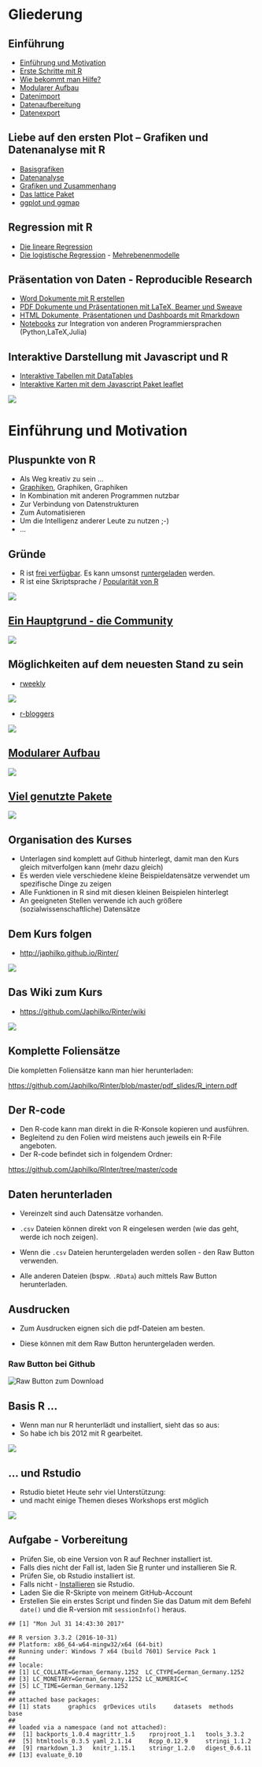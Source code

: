 Gliederung
==========

Einführung
----------

-   [Einführung und Motivation](md_slides/Basisgrafiken.md)
-   [Erste Schritte mit R](md_slides/ersteSchritte.md)
-   [Wie bekommt man Hilfe?](md_slides/)
-   [Modularer Aufbau](md_slides/R-Pakete.md)
-   [Datenimport](md_slides/Datenimport.md)
-   [Datenaufbereitung](md_slides/Datenaufbereitung.md)
-   [Datenexport](md_slides/Datenexport.md)

Liebe auf den ersten Plot – Grafiken und Datenanalyse mit R
-----------------------------------------------------------

-   [Basisgrafiken](md_slides/Basisgrafiken.md)
-   [Datenanalyse](md_slides/Datenanalyse.md)
-   [Grafiken und Zusammenhang](md_slides/Zusammenhang.md)
-   [Das lattice Paket](md_slides/LatticeGraphiken.md)  
-   [ggplot und ggmap](md_slides/ggplot2.md)

Regression mit R
----------------

-   [Die lineare Regression](md_slides/lineareRegression.md)  
-   [Die logistische Regression](md_slides/logistischeRegression.md) -
    [Mehrebenenmodelle](md_slides/Multilevel.md)

Präsentation von Daten - Reproducible Research
----------------------------------------------

-   [Word Dokumente mit R erstellen](md_slides/R2word.md)
-   [PDF Dokumente und Präsentationen mit LaTeX, Beamer und
    Sweave](md_slides/R2pdf.md)
-   [HTML Dokumente, Präsentationen und Dashboards mit
    Rmarkdown](md_slides/Rmarkdown.md)
-   [Notebooks](md_slides/Notebooks.md) zur Integration von anderen
    Programmiersprachen (Python,LaTeX,Julia)

Interaktive Darstellung mit Javascript und R
--------------------------------------------

-   [Interaktive Tabellen mit
    DataTables](md_slides/InteraktiveTabellen.md)
-   [Interaktive Karten mit dem Javascript Paket
    leaflet](md_slides/InteraktiveKarten.md)

![](figure/Trennlinie.png)

Einführung und Motivation
=========================

Pluspunkte von R
----------------

-   Als Weg kreativ zu sein ...
-   [Graphiken](http://www.sr.bham.ac.uk/~ajrs/R/r-gallery.html),
    Graphiken, Graphiken
-   In Kombination mit anderen Programmen nutzbar
-   Zur Verbindung von Datenstrukturen
-   Zum Automatisieren
-   Um die Intelligenz anderer Leute zu nutzen ;-)
-   ...

Gründe
------

-   R ist [frei verfügbar](https://www.r-project.org/). Es kann umsonst
    [runtergeladen](http://www.inside-r.org/why-use-r) werden.
-   R ist eine Skriptsprache / [Popularität von
    R](http://blog.revolutionanalytics.com/popularity/)

![](http://d287f0h5fel5hu.cloudfront.net/blog/wp-content/uploads/2013/06/bar-learn-r-img11.png)

[Ein Hauptgrund - die Community](http://blog.revolutionanalytics.com/2017/06/r-community.html)
----------------------------------------------------------------------------------------------

![](https://raw.githubusercontent.com/Japhilko/Rinter/master/figure/RCommunity.PNG)

Möglichkeiten auf dem neuesten Stand zu sein
--------------------------------------------

-   [rweekly](https://rweekly.org/)

![](https://raw.githubusercontent.com/Japhilko/Rinter/master/figure/rweekly.PNG)

-   [r-bloggers](https://www.r-bloggers.com/)

![](https://raw.githubusercontent.com/Japhilko/Rinter/master/figure/Rbloggers.PNG)

[Modularer Aufbau](http://stats.idre.ucla.edu/r/seminars/intro/)
----------------------------------------------------------------

![](http://revolution-computing.typepad.com/.a/6a010534b1db25970b01bb086253c2970d-500wi)

[Viel genutzte Pakete](https://gallery.shinyapps.io/cran-gauge/)
----------------------------------------------------------------

![](https://github.com/Japhilko/IntroR/raw/master/2017/slides/figure/CRANdownloads.PNG)

Organisation des Kurses
-----------------------

-   Unterlagen sind komplett auf Github hinterlegt, damit man den Kurs
    gleich mitverfolgen kann (mehr dazu gleich)
-   Es werden viele verschiedene kleine Beispieldatensätze verwendet um
    spezifische Dinge zu zeigen
-   Alle Funktionen in R sind mit diesen kleinen Beispielen hinterlegt
-   An geeigneten Stellen verwende ich auch
    größere (sozialwissenschaftliche) Datensätze

Dem Kurs folgen
---------------

-   <http://japhilko.github.io/Rinter/>

![](https://raw.githubusercontent.com/Japhilko/Rinter/master/figure/RinterStartPage.PNG)

Das Wiki zum Kurs
-----------------

-   <https://github.com/Japhilko/Rinter/wiki>

![](https://raw.githubusercontent.com/Japhilko/Rinter/master/figure/WikiRinter.PNG)

Komplette Foliensätze
---------------------

Die kompletten Foliensätze kann man hier herunterladen:

<https://github.com/Japhilko/Rinter/blob/master/pdf_slides/R_intern.pdf>

Der R-code
----------

-   Den R-code kann man direkt in die R-Konsole kopieren und ausführen.
-   Begleitend zu den Folien wird meistens auch jeweils ein
    R-File angeboten.
-   Der R-code befindet sich in folgendem Ordner:

<https://github.com/Japhilko/RInter/tree/master/code>

Daten herunterladen
-------------------

-   Vereinzelt sind auch Datensätze vorhanden.

-   `.csv` Dateien können direkt von R eingelesen werden (wie das geht,
    werde ich noch zeigen).

-   Wenn die `.csv` Dateien heruntergeladen werden sollen - den Raw
    Button verwenden.

-   Alle anderen Dateien (bspw. `.RData`) auch mittels Raw
    Button herunterladen.

Ausdrucken
----------

-   Zum Ausdrucken eignen sich die pdf-Dateien am besten.

-   Diese können mit dem Raw Button heruntergeladen werden.

### Raw Button bei Github

![Raw Button zum
Download](https://raw.githubusercontent.com/Japhilko/GeoData/master/2016/slides/figure/GithubDownload.bmp)

Basis R ...
-----------

-   Wenn man nur R herunterlädt und installiert, sieht das so aus:
-   So habe ich bis 2012 mit R gearbeitet.

![](http://i1.wp.com/www.rensenieuwenhuis.nl/wp-content/uploads/2008/11/2-r.jpg)

... und Rstudio
---------------

-   Rstudio bietet Heute sehr viel Unterstützung:
-   und macht einige Themen dieses Workshops erst möglich

![](http://rprogramming.net/wp-content/uploads/2012/10/RStudio-Screenshot.png)

Aufgabe - Vorbereitung
----------------------

-   Prüfen Sie, ob eine Version von R auf Rechner installiert ist.
-   Falls dies nicht der Fall ist, laden Sie [R](r-project.org) runter
    und installieren Sie R.
-   Prüfen Sie, ob Rstudio installiert ist.
-   Falls nicht - [Installieren](http://www.rstudio.com/) sie Rstudio.
-   Laden Sie die R-Skripte von meinem GitHub-Account
-   Erstellen Sie ein erstes Script und finden Sie das Datum mit dem
    Befehl `date()` und die R-version mit `sessionInfo()` heraus.

<!-- -->

    ## [1] "Mon Jul 31 14:43:30 2017"

    ## R version 3.3.2 (2016-10-31)
    ## Platform: x86_64-w64-mingw32/x64 (64-bit)
    ## Running under: Windows 7 x64 (build 7601) Service Pack 1
    ## 
    ## locale:
    ## [1] LC_COLLATE=German_Germany.1252  LC_CTYPE=German_Germany.1252   
    ## [3] LC_MONETARY=German_Germany.1252 LC_NUMERIC=C                   
    ## [5] LC_TIME=German_Germany.1252    
    ## 
    ## attached base packages:
    ## [1] stats     graphics  grDevices utils     datasets  methods   base     
    ## 
    ## loaded via a namespace (and not attached):
    ##  [1] backports_1.0.4 magrittr_1.5    rprojroot_1.1   tools_3.3.2    
    ##  [5] htmltools_0.3.5 yaml_2.1.14     Rcpp_0.12.9     stringi_1.1.2  
    ##  [9] rmarkdown_1.3   knitr_1.15.1    stringr_1.2.0   digest_0.6.11  
    ## [13] evaluate_0.10
